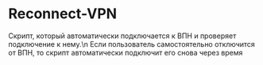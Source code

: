 # Reconnect-VPN
Скрипт, который автоматически подключается к ВПН и проверяет подключение к нему.\n
Если пользователь самостоятельно отключится от ВПН, то скрипт автоматически подключит его снова через время
